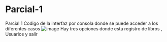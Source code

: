 # Parcial-1
Parcial 1
Codigo de la interfaz por consola donde se puede acceder a los diferentes casos
![image](https://github.com/user-attachments/assets/ddeb3957-db98-400c-aa5e-3929c4d5ddde)
Hay tres opciones donde esta registro de libros , Usuarios y salir 

